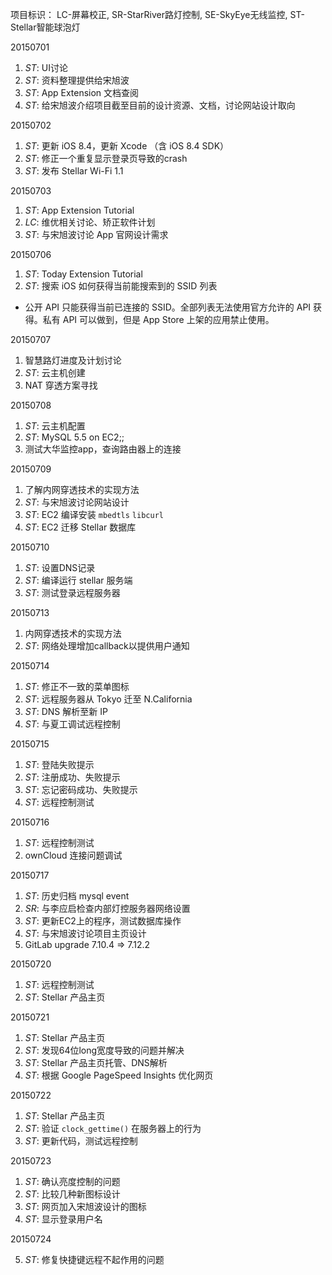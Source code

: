 项目标识： LC-屏幕校正, SR-StarRiver路灯控制, SE-SkyEye无线监控, ST-Stellar智能球泡灯

20150701

1. *ST*: UI讨论
2. *ST*: 资料整理提供给宋旭波
3. *ST*: App Extension 文档查阅
4. *ST*: 给宋旭波介绍项目截至目前的设计资源、文档，讨论网站设计取向

20150702

1. *ST*: 更新 iOS 8.4，更新 Xcode （含 iOS 8.4 SDK）
2. *ST*: 修正一个重复显示登录页导致的crash
3. *ST*: 发布 Stellar Wi-Fi 1.1

20150703

1. *ST*: App Extension Tutorial
2. *LC*: 维优相关讨论、矫正软件计划
3. *ST*: 与宋旭波讨论 App 官网设计需求

20150706

1. *ST*: Today Extension Tutorial
2. *ST*: 搜索 iOS 如何获得当前能搜索到的 SSID 列表
  - 公开 API 只能获得当前已连接的 SSID。全部列表无法使用官方允许的 API 获得。私有 API 可以做到，但是 App Store 上架的应用禁止使用。

20150707

1. 智慧路灯进度及计划讨论
2. *ST*: 云主机创建
3. NAT 穿透方案寻找

20150708

1. *ST*: 云主机配置
2. *ST*: MySQL 5.5 on EC2;;
3. 测试大华监控app，查询路由器上的连接

20150709

1. 了解内网穿透技术的实现方法
2. *ST*: 与宋旭波讨论网站设计
3. *ST*: EC2 编译安装 `mbedtls` `libcurl`
4. *ST*: EC2 迁移 Stellar 数据库

20150710

1. *ST*: 设置DNS记录
2. *ST*: 编译运行 stellar 服务端
3. *ST*: 测试登录远程服务器

20150713

1. 内网穿透技术的实现方法
2. *ST*: 网络处理增加callback以提供用户通知

20150714

1. *ST*: 修正不一致的菜单图标
2. *ST*: 远程服务器从 Tokyo 迁至 N.California
3. *ST*: DNS 解析至新 IP
4. *ST*: 与夏工调试远程控制

20150715

1. *ST*: 登陆失败提示
2. *ST*: 注册成功、失败提示
3. *ST*: 忘记密码成功、失败提示
4. *ST*: 远程控制测试

20150716

1. *ST*: 远程控制测试
2. ownCloud 连接问题调试

20150717

1. *ST*: 历史归档 mysql event
2. *SR*: 与李应启检查内部灯控服务器网络设置
3. *ST*: 更新EC2上的程序，测试数据库操作
4. *ST*: 与宋旭波讨论项目主页设计
5. GitLab upgrade 7.10.4 => 7.12.2

20150720

1. *ST*: 远程控制测试
2. *ST*: Stellar 产品主页

20150721

1. *ST*: Stellar 产品主页
2. *ST*: 发现64位long宽度导致的问题并解决
3. *ST*: Stellar 产品主页托管、DNS解析
4. *ST*: 根据 Google PageSpeed Insights 优化网页

20150722

1. *ST*: Stellar 产品主页
2. *ST*: 验证 `clock_gettime()` 在服务器上的行为
3. *ST*: 更新代码，测试远程控制

20150723

1. *ST*: 确认亮度控制的问题
2. *ST*: 比较几种新图标设计
3. *ST*: 网页加入宋旭波设计的图标
4. *ST*: 显示登录用户名

20150724


5. *ST*: 修复快捷键远程不起作用的问题

[//]: # (comment)
